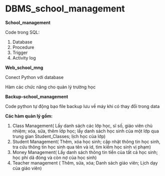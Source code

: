 # DBMS_school_management

**School_management**

Code trong SQL:

1. Database
2. Procedure
3. Trigger
4. Activity log

**Web_school_mng**

Conect Python với database

Hàm các chức năng cho quản lý trường học

**Backup-school_management**

Code python tự động bạo file backup lưu về máy khi có thay đổi trong data

**Các hàm quản lý gồm:**

1. Class Management( Lấy danh sách các lớp học, sĩ số, giáo viên chủ nhiệm; xóa, sửa, thêm lớp học; lấy danh sách học sinh của một lớp qua trung gian Student_Classes; lịch học của lớp)
2. Student Management( Thêm, xóa học sinh; cập nhật thông tin học sinh, tra cứu thông tin học sinh qua tên và id, tìm kiếm học sinh vị phạm)
3. Money Management( Lấy danh sách thông tin tiền của tất cả học sinh; học phí dã đóng và còn nợ của học sinh)
5. Teacher management ( Thêm, sửa, xóa; Danh sách giáo viên; Lịch dạy của giáo viên)

